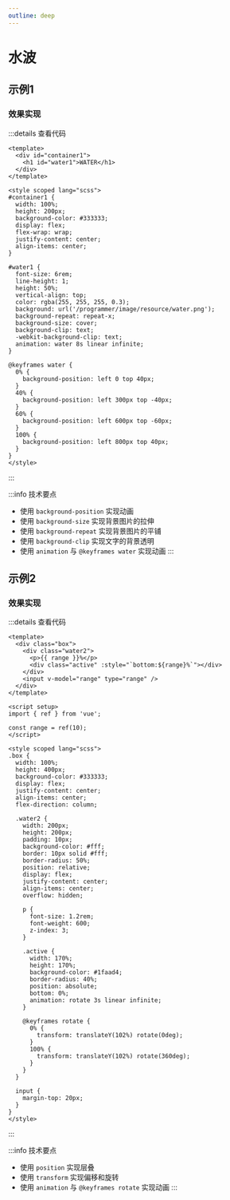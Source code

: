 ```yaml
---
outline: deep
---
```


# 水波


## 示例1

### 效果实现

<Water1 />

:::details 查看代码
```vue
<template>
  <div id="container1">
    <h1 id="water1">WATER</h1>
  </div>
</template>

<style scoped lang="scss">
#container1 {
  width: 100%;
  height: 200px;
  background-color: #333333;
  display: flex;
  flex-wrap: wrap;
  justify-content: center;
  align-items: center;
}

#water1 {
  font-size: 6rem;
  line-height: 1;
  height: 50%;
  vertical-align: top;
  color: rgba(255, 255, 255, 0.3);
  background: url('/programmer/image/resource/water.png');
  background-repeat: repeat-x;
  background-size: cover;
  background-clip: text;
  -webkit-background-clip: text;
  animation: water 8s linear infinite;
}

@keyframes water {
  0% {
    background-position: left 0 top 40px;
  }
  40% {
    background-position: left 300px top -40px;
  }
  60% {
    background-position: left 600px top -60px;
  }
  100% {
    background-position: left 800px top 40px;
  }
}
</style>
```
:::


:::info 技术要点
- 使用 `background-position` 实现动画
- 使用 `background-size` 实现背景图片的拉伸
- 使用 `background-repeat` 实现背景图片的平铺
- 使用 `background-clip` 实现文字的背景透明
- 使用 `animation` 与 `@keyframes water` 实现动画
:::

## 示例2

### 效果实现

<Water2 />

:::details 查看代码
```vue
<template>
  <div class="box">
    <div class="water2">
      <p>{{ range }}%</p>
      <div class="active" :style="`bottom:${range}%`"></div>
    </div>
    <input v-model="range" type="range" />
  </div>
</template>

<script setup>
import { ref } from 'vue';

const range = ref(10);
</script>

<style scoped lang="scss">
.box {
  width: 100%;
  height: 400px;
  background-color: #333333;
  display: flex;
  justify-content: center;
  align-items: center;
  flex-direction: column;

  .water2 {
    width: 200px;
    height: 200px;
    padding: 10px;
    background-color: #fff;
    border: 10px solid #fff;
    border-radius: 50%;
    position: relative;
    display: flex;
    justify-content: center;
    align-items: center;
    overflow: hidden;

    p {
      font-size: 1.2rem;
      font-weight: 600;
      z-index: 3;
    }

    .active {
      width: 170%;
      height: 170%;
      background-color: #1faad4;
      border-radius: 40%;
      position: absolute;
      bottom: 0%;
      animation: rotate 3s linear infinite;
    }

    @keyframes rotate {
      0% {
        transform: translateY(102%) rotate(0deg);
      }
      100% {
        transform: translateY(102%) rotate(360deg);
      }
    }
  }

  input {
    margin-top: 20px;
  }
}
</style>
```
:::

:::info 技术要点
- 使用 `position` 实现层叠
- 使用 `transform` 实现偏移和旋转
- 使用 `animation` 与 `@keyframes rotate` 实现动画
:::

<script setup>
import Water1 from './components/水波/water1.vue'
import Water2 from './components/水波/water2.vue'
</script>
